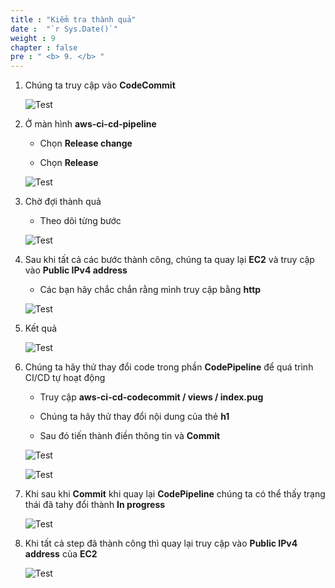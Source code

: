 ```yaml
---
title : "Kiểm tra thành quả"
date :  "`r Sys.Date()`" 
weight : 9
chapter : false
pre : " <b> 9. </b> "
---
```


1. Chúng ta truy cập vào **CodeCommit**

    ![Test](/aws-fcj-workshop-001/9-Test/1.png)

2. Ở màn hình **aws-ci-cd-pipeline**

    - Chọn **Release change** 

    - Chọn **Release**

    ![Test](/aws-fcj-workshop-001/9-Test/2.png)

3. Chờ đợi thành quả

    - Theo dõi từng bước

    ![Test](/aws-fcj-workshop-001/9-Test/3.png)

4. Sau khi tất cả các bước thành công, chúng ta quay lại **EC2** và truy cập vào **Public IPv4 address**

    - Các bạn hãy chắc chắn rằng mình truy cập bằng **http**

    ![Test](/aws-fcj-workshop-001/9-Test/4.png)

5. Kết quả

    ![Test](/aws-fcj-workshop-001/9-Test/5.png)

6. Chúng ta hãy thử thay đổi code trong phần **CodePipeline** để quá trình CI/CD tự hoạt động

    - Truy cập **aws-ci-cd-codecommit / views / index.pug**

    - Chúng ta hãy thử thay đổi nội dung của thẻ **h1**

    - Sau đó tiến thành điền thông tin và **Commit**

    ![Test](/aws-fcj-workshop-001/9-Test/6.png)

    ![Test](/aws-fcj-workshop-001/9-Test/7.png)

7. Khi sau khi **Commit** khi quay lại **CodePipeline** chúng ta có thể thấy trạng thái đã tahy đổi thành **In progress**

    ![Test](/aws-fcj-workshop-001/9-Test/8.png)

8. Khi tất cả step đã thành công thì quay lại truy cập vào **Public IPv4 address** của **EC2**

    ![Test](/aws-fcj-workshop-001/9-Test/9.png)



